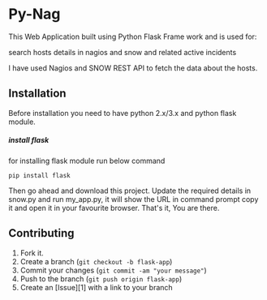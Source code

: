 # Py-Nag
This Web Application built using Python Flask Frame work and is used for:

search hosts details in nagios and snow and related active incidents

I have used Nagios and SNOW REST API to fetch the data about the hosts.

Installation
-----------

Before installation you need to have python 2.x/3.x and python flask module.

##### install flask
for installing flask module run below command

```
pip install flask
```
Then go ahead and download this project. Update the required details in snow.py and run my_app.py, it will show the URL in command prompt
copy it and open it in your favourite browser. That's it, You are there.


Contributing
------------

1. Fork it.
2. Create a branch (`git checkout -b flask-app`)
3. Commit your changes (`git commit -am "your message"`)
4. Push to the branch (`git push origin flask-app`)
5. Create an [Issue][1] with a link to your branch

